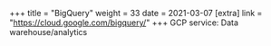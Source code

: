 +++
title = "BigQuery"
weight = 33
date = 2021-03-07
[extra]
link = "https://cloud.google.com/bigquery/"
+++
GCP service: Data warehouse/analytics

